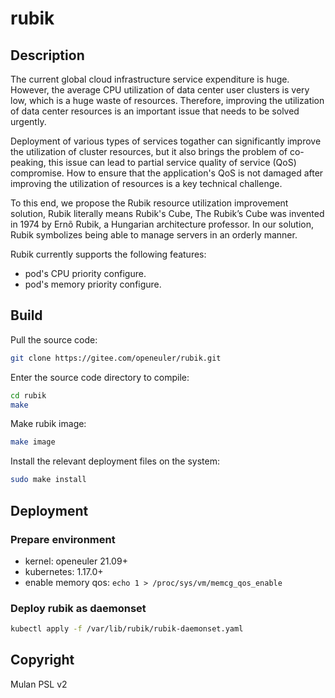 # rubik

## Description

The current global cloud infrastructure service expenditure is huge. However, the average CPU utilization of data center user clusters is very low, which is a huge waste of resources. Therefore, improving the utilization of data center resources is an important issue that needs to be solved urgently.

Deployment of various types of services togather can significantly improve the utilization of cluster resources, but it also brings the problem of co-peaking, this issue can lead to partial service quality of service (QoS) compromise. How to ensure that the application's QoS is not damaged after improving the utilization of resources is a key technical challenge.

To this end, we propose the Rubik resource utilization improvement solution, Rubik literally means Rubik's Cube, The Rubik’s Cube was invented in 1974 by Ernõ Rubik, a Hungarian architecture professor. In our solution, Rubik symbolizes being able to manage servers in an orderly manner.

Rubik currently supports the following features:
- pod's CPU priority configure.
- pod's memory priority configure.

## Build

Pull the source code:
```sh
git clone https://gitee.com/openeuler/rubik.git
```

Enter the source code directory to compile:
```sh
cd rubik
make
```

Make rubik image:
```sh
make image
```

Install the relevant deployment files on the system:
```sh
sudo make install
```
## Deployment

### Prepare environment

- kernel: openeuler 21.09+
- kubernetes: 1.17.0+
- enable memory qos: `echo 1 > /proc/sys/vm/memcg_qos_enable`


### Deploy rubik as daemonset

```sh
kubectl apply -f /var/lib/rubik/rubik-daemonset.yaml
```

## Copyright

Mulan PSL v2
